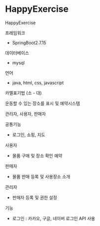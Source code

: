 # HappyExercise
HappyExercise

프레임워크
 - SpringBoot2.7.15

데이터베이스
 - mysql

언어
 - java, html, css, javascript

카멜표기법 (소 - 대)

운동할 수 있는 장소를 표시 및 예약시스템

관리자, 사용자, 판매자

공통기능
 - 로그인, 쇼핑, 지도

사용자
 - 물품 구매 및 장소 확인 예약

판매자
 - 물품 판매 등록 및 사용장소 소개

관리자
 - 판매자 등록 및 권한 설정


기능
 - 로그인 : 카카오, 구글, 네이버 로그인 API 사용